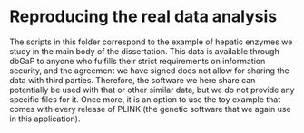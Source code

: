 # Reproducing the real data analysis

The scripts in this folder correspond to the example of hepatic enzymes we study in the main body of the dissertation.
This data is available through dbGaP to anyone who fulfills their strict requirements on information security, and the agreement
we have signed does not allow for sharing the data with third parties. Therefore, the software we here share can potentially be used
with that or other similar data, but we do not provide any specific files for it. Once more, it is an option to use the toy example that
comes with every release of PLINK (the genetic software that we again use in this application).

